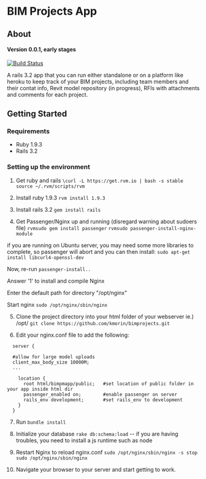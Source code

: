 # BIM Projects App

## About
#### Version 0.0.1, early stages
[![Build Status](https://travis-ci.org/kmorin/bimprojects.png)](https://travis-ci.org/kmorin/bimprojects)

A rails 3.2 app that you can run either standalone or on a platform like heroku to keep track of your BIM projects, including team members and their contat info, Revit model repository (in progress), RFIs with attachments and comments for each project.

## Getting Started

### Requirements
- Ruby 1.9.3
- Rails 3.2

### Setting up the environment

1. Get ruby and rails
    `\curl -L https://get.rvm.io | bash -s stable`
    `source ~/.rvm/scripts/rvm`


2. Install ruby 1.9.3
    `rvm install 1.9.3`

3. Install rails 3.2
    `gem install rails`

4. Get Passenger/Nginx up and running (disregard warning about sudoers file)
   `rvmsudo gem install passenger`
    `rvmsudo passenger-install-nginx-module`

if you are running on Ubuntu server, you may need some more libraries to complete, so passenger will abort and you can then install:
    `sudo apt-get install libcurl4-openssl-dev`

Now, re-run `passenger-install..`

Answer '1' to install and compile Nginx

Enter the default path for directory "/opt/nginx"

Start nginx
    `sudo /opt/nginx/sbin/nginx`

5. Clone the project directory into your html folder of your webserver ie.) /opt/
    `git clone https://github.com/kmorin/bimprojects.git`

6. Edit your nginx.conf file to add the following:
````
  server {

  #allow for large model uploads
  client_max_body_size 10000M;
  ...

    location {
      root html/bimpmapp/public;   #set location of public folder in your app inside html dir
      passenger_enabled on;        #enable passenger on server
      rails_env development;       #set rails_env to development
    }
  }
````

7. Run
   `bundle install`

8. Initialize your database
    `rake db:schema:load`
-- if you are having troubles, you need to install a js runtime such as node

9. Restart Nginx to reload nginx.conf
    `sudo /opt/nginx/sbin/nginx -s stop`
    `sudo /opt/nginx/sbin/nginx`

10. Navigate your browser to your server and start getting to work.

